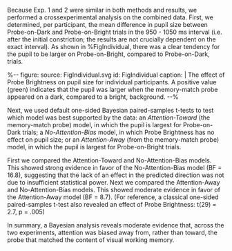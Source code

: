 Because Exp. 1 and 2 were similar in both methods and results, we performed a crossexperimental analysis on the combined data. First, we determined, per participant, the mean difference in pupil size between Probe-on-Dark and Probe-on-Bright trials in the 950 - 1050 ms interval (i.e. after the initial constriction; the results are not crucially dependent on the exact interval). As shown in %FigIndividual, there was a clear tendency for the pupil to be larger on Probe-on-Bright, compared to Probe-on-Dark, trials.

%--
figure:
 source: FigIndividual.svg
 id: FigIndividual
 caption: |
  The effect of Probe Brightness on pupil size for individual participants. A positive value (green) indicates that the pupil was larger when the memory-match probe appeared on a dark, compared to a bright, background.
--%

Next, we used default one-sided Bayesian paired-samples t-tests to test which model was best supported by the data: an *Attention-Toward* (the memory-match probe) model, in which the pupil is largest for Probe-on-Dark trials; a *No-Attention-Bias* model, in which Probe Brightness has no effect on pupil size; or an *Attention-Away* (from the memory-match probe) model, in which the pupil is largest for Probe-on-Bright trials.

First we compared the Attention-Toward and No-Attention-Bias models. This showed strong evidence in favor of the No-Attention-Bias model (BF = 16.8), suggesting that the lack of an effect in the predicted direction was not due to insufficient statistical power. Next we compared the Attention-Away and No-Attention-Bias models. This showed moderate evidence in favor of the Attention-Away model (BF = 8.7). (For reference, a classical one-sided paired-samples t-test also revealed an effect of Probe Brightness: t(29) = 2.7, p = .005)

In summary, a Bayesian analysis reveals moderate evidence that, across the two experiments, attention was biased away from, rather than toward, the probe that matched the content of visual working memory.
